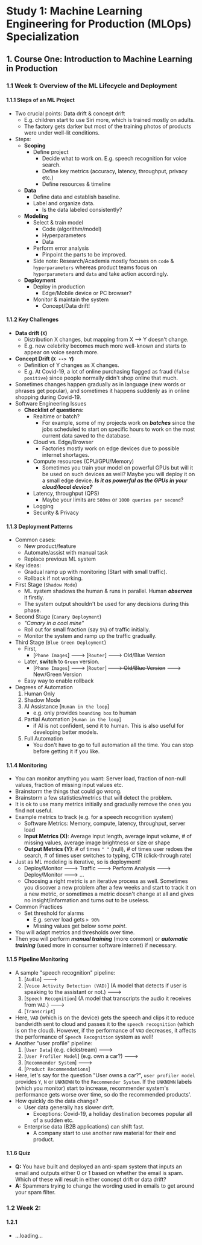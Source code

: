 # Study 1: Machine Learning Engineering for Production (MLOps) Specialization
## 1. Course One: Introduction to Machine Learning in Production
### 1.1 Week 1: Overview of the ML Lifecycle and Deployment
#### 1.1.1 Steps of an ML Project
* Two crucial points: Data drift & concept drift
    * E.g. children start to use Siri more, which is trained mostly on adults.
    * The factory gets darker but most of the training photos of products were under well-lit conditions.
* Steps:
    * **Scoping**
        * Define project
            * Decide what to work on. E.g. speech recognition for voice search.
            * Define key metrics (accuracy, latency, throughput, privacy etc.)
            * Define resources & timeline
    * **Data**
        * Define data and establish baseline.
        * Label and organize data.
            * Is the data labeled consistently?
    * **Modeling**
        * Select & train model
            * Code (algorithm/model)
            * Hyperparameters
            * Data
        * Perform error analysis
            * Pinpoint the parts to be improved.
        * Side note: Research/Academia mostly focuses on `code` & `hyperparameters` whereas product teams focus on `hyperparameters` and `data` and take action accordingly.
    * **Deployment**
        * Deploy in production
            * Edge/Mobile device or PC browser? 
        * Monitor & maintain the system
            * Concept/Data drift!
#### 1.1.2 Key Challenges
* **Data drift (`X`)**
    * Distribution X changes, but mapping from X --> Y doesn't change.
    * E.g. new celebrity becomes much more well-known and starts to appear on voice search more.
* **Concept Drift (`X --> Y`)**
    * Definition of Y changes as X changes.
    * E.g. At Covid-19, a lot of online purchasing flagged as fraud (`false positive`) since people normally didn't shop online that much.
* Sometimes changes happen gradually as in language (new words or phrases get popular), and sometimes it happens suddenly as in online shopping during Covid-19.
* Software Engineering Issues
    * **Checklist of questions:**
        * Realtime or batch?
            * For example, some of my projects work on ***batches*** since the jobs scheduled to start on specific hours to work on the most current data saved to the database.
        * Cloud vs. Edge/Browser
            * Factories mostly work on edge devices due to possible internet shortages.
        * Compute resources (CPU/GPU/Memory)
            * Sometimes you train your model on powerful GPUs but will it be used on such devices as well? Maybe you will deploy it on a small edge device. ***Is it as powerful as the GPUs in your cloud/local device?***
        * Latency, throughput (QPS)
            * Maybe your limits are `500ms` or `1000 queries per second`?
        * Logging
        * Security & Privacy
#### 1.1.3 Deployment Patterns
* Common cases:
    * New product/feature
    * Automate/assist with manual task
    * Replace previous ML system
* Key ideas:
    * Gradual ramp up with monitoring (Start with small traffic).
    * Rollback if not working.
* First Stage (`Shadow Mode`)
    * ML system shadows the human & runs in parallel. Human ***observes*** it firstly.
    * The system output shouldn't be used for any decisions during this phase.
* Second Stage (`Canary Deployment`)
    * *"Canary in a coal mine"*
    * Roll out for small fraction (say `5%`) of traffic initially.
    * Monitor the system and ramp up the traffic gradually.
* Third Stage (`Blue Green Deployment`)
    * First,
        * [`Phone Images`] ---> [`Router`] ---> Old/Blue Version
    * Later, **switch** to `Green` version.
        * [`Phone Images`] ---> [`Router`] ~~---> Old/Blue Version~~ ---> New/Green Version
    * Easy way to enable rollback
* Degrees of Automation
    1. Human Only
    2. Shadow Mode
    3. AI Assistance [`Human in the loop`]
        * e.g. only provides `bounding box` to human
    4. Partial Automation [`Human in the loop`]
        * if AI is not confident, send it to human. This is also useful for developing better models.
    5. Full Automation
        * You don't have to go to full automation all the time. You can stop before getting it if you like.
#### 1.1.4 Monitoring
* You can monitor anything you want: Server load, fraction of non-null values, fraction of missing input values etc.
* Brainstorm the things that could go wrong.
* Brainstorm a few statistics/metrics that will detect the problem.
* It is ok to use many metrics initially and gradually remove the ones you find not useful.
* Example metrics to track (e.g. for a speech recognition system)
    * Software Metrics: Memory, compute, latency, throughput, server load
    * **Input Metrics (X)**: Average input length, average input volume, # of missing values, average image brightness or size or shape
    * **Output Metrics (Y)**: # of times `" "` (null), # of times user redoes the search, # of times user switches to typing, CTR (click-through rate)
* Just as ML modeling is iterative, so is deployment!
    * Deploy/Monitor ---> Traffic ---> Perform Analysis ---> Deploy/Monitor ---> ...
    * Choosing a right metric is an iterative process as well. Sometimes you discover a new problem after a few weeks and start to track it on a new metric, or sometimes a metric doesn't change at all and gives no insight/information and turns out to be useless.
* Common Practices
    * Set threshold for alarms
        * E.g. server load gets `> 90%`
        * Missing values get below *some point*.
* You will adapt metrics and thresholds over time.
* Then you will perform ***manual training*** (more common) or ***automatic training*** (used more in consumer software internet) if necessary.
#### 1.1.5 Pipeline Monitoring
* A sample "speech recognition" pipeline:
    1. [`Audio`] --->
    2. [`Voice Activity Detection (VAD)`] (A model that detects if user is speaking to the assistant or not.) --->
    3. [`Speech Recognition`] (A model that transcripts the audio it receives from `VAD`.) --->
    4. [`Transcript`]
* Here, `VAD` (which is on the device) gets the speech and clips it to reduce bandwidth sent to cloud and passes it to the `speech recognition` (which is on the cloud). However, if the performance of `VAD` decreases, it affects the performance of `Speech Recognition` system as well!
* Another "user profile" pipeline:
    1. [`User Data`] (e.g. clickstream) --->
    2. [`User Profiler Model`] (e.g. own a car?) --->
    3. [`Recommender System`] --->
    4. [`Product Recommendations`]
* Here, let's say for the question "User owns a car?", `user profiler model` provides `Y`, `N` or `UNKNOWN` to the `Recommender System`. If the `UNKNOWN` labels (which you monitor) start to increase, recommender system's performance gets worse over time, so do the recommended products'.
* How quickly do the data change?
    * User data generally has slower drift.
        * Exceptions: Covid-19, a holiday destination becomes popular all of a sudden etc.
    * Enterprise data (B2B applications) can shift fast.
        * A company start to use another raw material for their end product.
#### 1.1.6 Quiz
* **Q:** You have built and deployed an anti-spam system that inputs an email and outputs either 0 or 1 based on whether the email is spam. Which of these will result in either concept drift or data drift?
* **A:** Spammers trying to change the wording used in emails to get around your spam filter.
### 1.2 Week 2: 
#### 1.2.1 
* ...loading...
